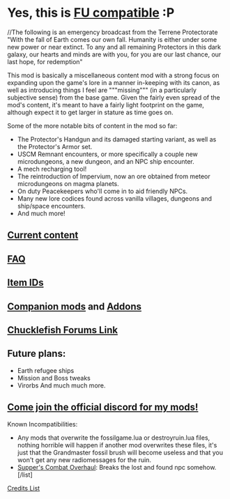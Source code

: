 # Yes, this is [FU compatible](https://steamcommunity.com/sharedfiles/filedetails/?id=2185949973) :P

//The following is an emergency broadcast from the Terrene Protectorate
"With the fall of Earth comes our own fall. Humanity is either under some new power or near extinct. To any and all remaining Protectors in this dark galaxy, our hearts and minds are with you, for you are our last chance, our last hope, for redemption"

This mod is basically a miscellaneous content mod with a strong focus on expanding upon the game's lore in a manner in-keeping with its canon, as well as introducing things I feel are """missing""" (in a particularly subjective sense) from the base game. Given the fairly even spread of the mod's content, it's meant to have a fairly light footprint on the game, although expect it to get larger in stature as time goes on.

Some of the more notable bits of content in the mod so far:
* The Protector's Handgun and its damaged starting variant, as well as the Protector's Armor set.
* USCM Remnant encounters, or more specifically a couple new microdungeons, a new dungeon, and an NPC ship encounter.
* A mech recharging tool!
* The reintroduction of Impervium, now an ore obtained from meteor microdungeons on magma planets.
* On duty Peacekeepers who'll come in to aid friendly NPCs.
* Many new lore codices found across vanilla villages, dungeons and ship/space encounters.
* And much more!

## [Current content](https://steamcommunity.com/workshop/filedetails/discussion/1397217904/2914346777812596842/)

## [FAQ](https://steamcommunity.com/workshop/filedetails/discussion/1397217904/2914346777812575636/)

## [Item IDs](https://steamcommunity.com/workshop/filedetails/discussion/1397217904/1694922526918038723/)

## [Companion mods](https://steamcommunity.com/workshop/filedetails/?id=2141830986) and [Addons](https://steamcommunity.com/workshop/filedetails/?id=2626767755)

## [Chucklefish Forums Link](https://community.playstarbound.com/resources/project-redemption.5377/)

## Future plans:
* Earth refugee ships
* Mission and Boss tweaks
* Virorbs
And much much more.

## [Come join the official discord for my mods!](https://discord.gg/MBaUNt8)

Known Incompatibilities:
* Any mods that overwrite the fossilgame.lua or destroyruin.lua files, nothing horrible will happen if another mod overwrites these files, it's just that the Grandmaster fossil brush will become useless and that you won't get any new radiomessages for the ruin.
* [Supper's Combat Overhaul](https://steamcommunity.com/sharedfiles/filedetails/?id=1595801436): Breaks the lost and found npc somehow.
[/list]

[Credits List](https://steamcommunity.com/workshop/filedetails/discussion/1397217904/2979655949469751041/)
